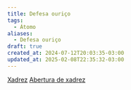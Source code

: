 ```yaml
---
title: Defesa ouriço
tags:
  - Átomo
aliases:
  - Defesa ouriço
draft: true
created_at: 2024-07-12T20:03:35-03:00
updated_at: 2025-02-08T22:35:32-03:00
---
```


[Xadrez](../../../08/06/atomo/Xadrez.md)
[Abertura de xadrez](../../26/atomo/Xadrez_Aberturas.md)